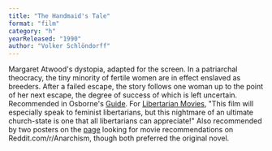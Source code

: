 ```yaml
---
title: "The Handmaid's Tale"
format: "film"
category: "h"
yearReleased: "1990"
author: "Volker Schlöndorff"
---
```

Margaret Atwood's dystopia, adapted for the screen. In a  patriarchal theocracy, the tiny minority of fertile women are in effect enslaved  as breeders. After a failed escape, the story follows one woman up to the point  of her next escape, the degree of success of which is left uncertain.
 
Recommended in Osborne's <a href="biblio.htm#Osborne"> Guide</a>. For <a href="http://libertarianmovies.net/H/The-Handmaid-s-Tale-1990-.html"> Libertarian Movies</a>, "This film will especially speak to feminist  libertarians, but this nightmare of an ultimate church-state is one that all  libertarians can appreciate!" Also recommended by two posters on the <a href="https://www.reddit.com/r/Anarchism/comments/1953qj/have_you_any_movie_recommendations_containing/"> page</a> looking for movie recommendations on Reddit.com/r/Anarchism, though  both preferred the original novel.
 